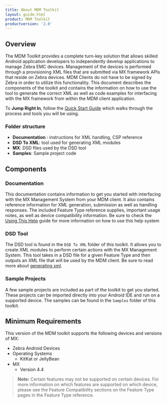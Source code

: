 ```yaml
---
title: About MDM Toolkit
layout: guide.html
product: MDM Toolkit
productversion: '2.0'
---
```


## Overview
The MDM Toolkit provides a complete turn-key solution that allows skilled Android application developers to independently develop applications to manage Zebra EMC devices. Management of the devices is performed through a provisioning XML files that are submitted via MX framework APIs that reside on Zebra devices. MDM Clients do not have to be signed by Zebra in order to utilize this functionality. This document describes the components of the toolkit and contains the information on how to use the tool to generate the correct XML as well as code examples for interfacing with the MX framework from within the MDM client application.

To **Jump Right In**, follow the [Quick Start Guide](../guide/tutorials/quickstart) which walks through the process and tools you will be using.


### Folder structure
* **Documentation** : instructions for XML handling, CSP reference
* **DSD To XML**: tool used for generating XML modules
* **MX**: DSD files used by the DSD tool 
* **Samples**: Sample project code

## Components

### Documentation
This documentation contains information to get you started with interfacing with the MX Management System from your MDM client. It also contains reference information for XML generation, submission as well as handling responses. The included Feature Type reference supplies, important usage notes, as well as device compatibility information. Be sure to check the [Using This Help](../guide/abouthelp) guide for more information on how to use this help system


### DSD Tool
The DSD tool is found in the `DSD To XML` folder of this toolkit. It allows you to create XML modules to perform certain actions with the MX Management System. This tool takes in a DSD file for a given Feature Type and then outputs an XML file that will be used by the MDM client. Be sure to read more about [generating xml](../guide/xml-generate). 

### Sample Projects
A few sample projects are included as part of the toolkit to get you started. These projects can be imported directly into your Android IDE and run on a supported device. The samples can be found in the `Samples` folder of this toolkit.


## Minimum Requirements
This version of the MDM toolkit supports the following devices and versions of MX:

* Zebra Android Devices
* Operating Systems
	* KitKat or JellyBean
* MX
	* Version 4.4

>**Note:** Certain features may not be supported on certain devices. For more information on which features are supported on which device, please see the Feature Compatibility sections on the Feature Type pages in the Feature Type reference.